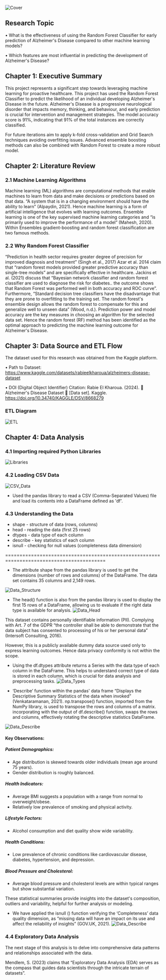 ![Cover](Assets/Alzheimers.jfif)

## Research Topic
•	What is the effectiveness of using the Random Forest Classifier for early prediction of Alzheimer's Disease compared to other machine learning models? 

•	Which features are most influential in predicting the development of Alzheimer's Disease?


## Chapter 1: Executive Summary
This project represents a significant step towards leveraging machine learning for proactive healthcare. 
This project has used the Random Forest Classifier to predict the likelihood of an individual developing Alzheimer's Disease in the future. Alzheimer's Disease is a progressive neurological disorder that impacts memory, thinking, and behaviour, and early prediction is crucial for intervention and management strategies. 
The model accuracy score is 91%, indicating that 91% of the total instances are correctly classified.

For future iterations aim to apply k-fold cross-validation and Grid Search techniques avoiding overfitting issues. Advanced ensemble boosting methods can also be combined with Random Forest to create a more robust model.


## Chapter 2: Literature Review

### 2.1 Machine Learning Algorithms
Machine learning (ML) algorithms are computational methods that enable machines to learn from data and make decisions or predictions based on that data. “A system that is in a changing environment should have the ability to learn” (Alpaydin, 2021). Hence machine learning is a form of artificial intelligence that evolves with learning outcomes.
Ensemble learning is one of the key supervised machine learning categories and “is primarily used to improve the performance of a model” (Mahesh, 2020). Within Ensembles gradient-boosting and random forest classification are two famous methods.

### 2.2 Why Random Forest Classifier
“Prediction in health sector requires greater degree of precision for improved diagnosis and treatment” (Singh et al., 2017)
Azar et al. 2014 claim that “random forest models provided greater predictive accuracy than single-tree models” and are specifically effective in healthcare.
Jackins et al. (2021) discuss that “Bayesian network classifier and random forest classifier are used to diagnose the risk for diabetes.. the outcome shows that Random Forest was performed well in both accuracy and ROC curve”.
Furthermore, “Standard decision tree classifiers have the disadvantage that they are prone to overfitting to the training set. The random forest's ensemble design allows the random forest to compensate for this and generalize well to unseen data” (Wood, n.d.).
Prediction power and model accuracy are the key measures in choosing an algorithm for the selected data set. Hence the random forest (RF) method has been identified as the optimal approach to predicting the machine learning outcome for Alzheimer's Disease.


## Chapter 3: Data Source and ETL Flow

The dataset used for this research was obtained from the Kaggle platform.

•	Path to Dataset: https://www.kaggle.com/datasets/rabieelkharoua/alzheimers-disease-dataset

•	DOI (Digital Object Identifier) Citation: Rabie El Kharoua. (2024). 🧠 Alzheimer's Disease Dataset 🧠 [Data set]. Kaggle. https://doi.org/10.34740/KAGGLE/DSV/8668279

### ETL Diagram
![ETL](Assets/etl_diagram.png)

## Chapter 4: Data Analysis

### 4.1 Importing required Python Libraries
![Libraries](Assets/Libraries.png)

### 4.2 Loading CSV Data
![CSV_Data](Assets/CSV_Loading.png)

* Used the pandas library to read a CSV (Comma-Separated Values) file and load its contents into a DataFrame defined as 'df'.


### 4.3 Understanding the Data

* shape - structure of data (rows, columns)
* head - reading the data (first 25 rows)
* dtypes - data type of each column
* describe - key statistics of each column
* isnull - checking for null values (completeness data dimension)

=========================================================================================
* The attribute shape from the pandas library is used to get the dimensions (number of rows and columns) of the DataFrame. The data set contains 35 columns and 2,149 rows.

![Data_Structure](Assets/Structure.png)

* The head() function is also from the pandas library is used to display the first 15 rows of a DataFrame, allowing us to evaluate if the right data type is available for analysis.
![Data_Head](Assets/Data_Head.png)


This dataset contains personally identifiable information (PII). Complying with Art. 7 of the GDPR “the controller shall be able to demonstrate that the data subject has consented to processing of his or her personal data” (Intersoft Consulting, 2016).

However, this is a publicly available dummy data source used only to express learning outcomes. Hence data privacy conformity is not within the scope.


* Using the df.dtypes attribute returns a Series with the data type of each column in the DataFrame. This helps to understand correct type of data is stored in each column, which is crucial for data analysis and preprocessing tasks.
![Data_Types](Assets/DTypes.png)

* ‘Describe’ function within the pandas' data frame “Displays the Descriptive Summary Statistics of the data when invoked” (Venkataramanan, 2021). np.transpose() function, imported from the NumPy library, is used to transpose the rows and columns of a matrix. incorporating with the output of df.describe() function, swaps the rows and columns, effectively rotating the descriptive statistics DataFrame.

![Data_Describe](Assets/DDescribe.png)
  
#### Key Observations:

##### Patient Demographics:
* Age distribution is skewed towards older individuals (mean age around 75 years).
* Gender distribution is roughly balanced.

##### Health Indicators:
* Average BMI suggests a population with a range from normal to overweight/obese.
* Relatively low prevalence of smoking and physical activity.

##### Lifestyle Factors:
* Alcohol consumption and diet quality show wide variability.

##### Health Conditions:
* Low prevalence of chronic conditions like cardiovascular disease, diabetes, hypertension, and depression.

##### Blood Pressure and Cholesterol:
* Average blood pressure and cholesterol levels are within typical ranges but show substantial variation.

These statistical summaries provide insights into the dataset's composition, outliers and variability, helpful for further analysis or modeling.

* We have applied the isnull () function verifying the ‘Completeness’ data quality dimension, as “missing data will have an impact on its use and affect the reliability of insights” (GOV.UK, 2021).
![Data_Describe](Assets/NullValues.png)

### 4.4 Exploratory Data Analysis

The next stage of this analysis is to delve into comprehensive data patterns and relationships associated with the data.

Mendlem, S. (2023) claims that “Exploratory Data Analysis (EDA) serves as the compass that guides data scientists through the intricate terrain of datasets”. 

